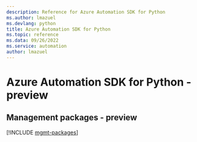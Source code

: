 ```yaml
---
description: Reference for Azure Automation SDK for Python
ms.author: lmazuel
ms.devlang: python
title: Azure Automation SDK for Python
ms.topic: reference
ms.data: 09/26/2022
ms.service: automation
author: lmazuel
---
```

# Azure Automation SDK for Python - preview

## Management packages - preview
[!INCLUDE [mgmt-packages](automation-mgmt-index.md)]